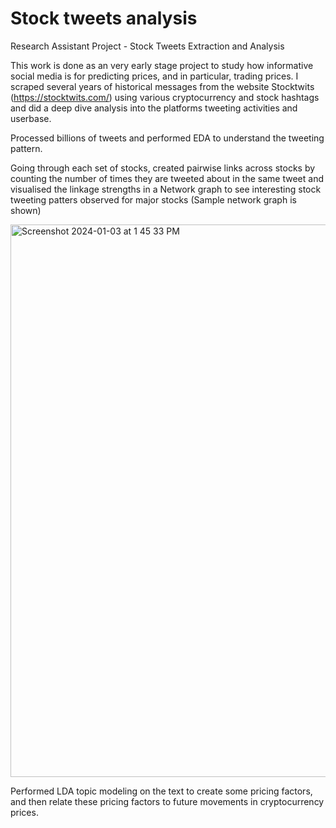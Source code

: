 # Stock tweets analysis
Research Assistant Project - Stock Tweets Extraction and Analysis

This work is done as an very early stage project to study how informative social media is for predicting prices, and in particular, trading prices. 
I scraped several years of historical messages from the website Stocktwits (https://stocktwits.com/) using various cryptocurrency and stock hashtags and did a deep dive analysis into the platforms tweeting activities and userbase.

Processed billions of tweets and performed EDA to understand the tweeting pattern. 

Going through each set of stocks, created pairwise links across stocks by counting the number of times they are tweeted about in the same tweet and visualised the linkage strengths in a Network graph to see interesting stock tweeting patters observed for major stocks (Sample network graph is shown)


<img width="884" alt="Screenshot 2024-01-03 at 1 45 33 PM" src="https://github.com/chaitanyakota1/StockTweetsAnalysis/assets/105067802/4f715dcf-c8fc-4612-ad32-0fdb4c0342c7">




Performed LDA topic modeling on the text to create some pricing factors, and then relate these pricing factors to future movements in cryptocurrency prices.
 

